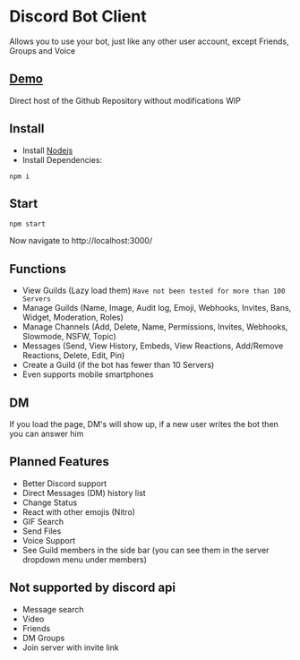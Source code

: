 # Discord Bot Client
Allows you to use your bot, just like any other user account, except Friends, Groups and Voice

## [Demo](https://discordclient.com/)
Direct host of the Github Repository without modifications
WIP

## Install
- Install [Nodejs](https://nodejs.org/en/download/)
- Install Dependencies:
```
npm i
```

## Start
```
npm start
```
Now navigate to http://localhost:3000/

## Functions
- View Guilds (Lazy load them)  `Have not been tested for more than 100 Servers`
- Manage Guilds (Name, Image, Audit log, Emoji, Webhooks, Invites, Bans, Widget, Moderation, Roles)
- Manage Channels (Add, Delete, Name, Permissions, Invites, Webhooks, Slowmode, NSFW, Topic)
- Messages (Send, View History, Embeds, View Reactions, Add/Remove Reactions, Delete, Edit, Pin)
- Create a Guild (if the bot has fewer than 10 Servers)
- Even supports mobile smartphones

## DM
If you load the page, DM's will show up, if a new user writes the bot then you can answer him

## Planned Features
- Better Discord support
- Direct Messages (DM) history list
- Change Status
- React with other emojis (Nitro)
- GIF Search
- Send Files
- Voice Support
- See Guild members in the side bar (you can see them in the server dropdown menu under members)

## Not supported by discord api
- Message search
- Video
- Friends
- DM Groups
- Join server with invite link

